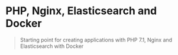 # PHP, Nginx, Elasticsearch and Docker

> Starting point for creating applications with PHP 7.1, Nginx and Elasticsearch with Docker
